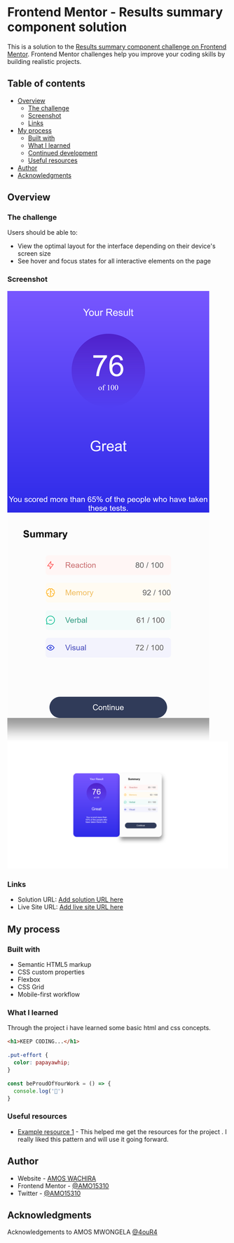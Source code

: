 # Frontend Mentor - Results summary component solution

This is a solution to the [Results summary component challenge on Frontend Mentor](https://www.frontendmentor.io/challenges/results-summary-component-CE_K6s0maV). Frontend Mentor challenges help you improve your coding skills by building realistic projects. 

## Table of contents

- [Overview](#overview)
  - [The challenge](#the-challenge)
  - [Screenshot](#screenshot)
  - [Links](#links)
- [My process](#my-process)
  - [Built with](#built-with)
  - [What I learned](#what-i-learned)
  - [Continued development](#continued-development)
  - [Useful resources](#useful-resources)
- [Author](#author)
- [Acknowledgments](#acknowledgments)



## Overview

### The challenge

Users should be able to:

- View the optimal layout for the interface depending on their device's screen size
- See hover and focus states for all interactive elements on the page

### Screenshot

![](./screenshot1.png)
![](./screenshot2.png)
             



### Links

- Solution URL: [Add solution URL here](https://your-solution-url.com)
- Live Site URL: [Add live site URL here](https://your-live-site-url.com)

## My process

### Built with

- Semantic HTML5 markup
- CSS custom properties
- Flexbox
- CSS Grid
- Mobile-first workflow

### What I learned

Through the project i have learned some basic html and css concepts.


```html
<h1>KEEP CODING...</h1>
```
```css
.put-effort {
  color: papayawhip;
}
```
```js
const beProudOfYourWork = () => {
  console.log('🎉')
}
```

### Useful resources

- [Example resource 1](https://www.frontendmentor.io) - This helped me get the resources for the project . I really liked this pattern and will use it going forward.

## Author

- Website - [AMOS WACHIRA](https://www.amo15310.github.io)
- Frontend Mentor - [@AMO15310](https://www.frontendmentor.io/profile/AMO15310)
- Twitter - [@AMO15310](https://www.twitter.com/AMO15310)



## Acknowledgments

Acknowledgements to AMOS MWONGELA [@4ouR4](https://www.github.com/4ouR04)

